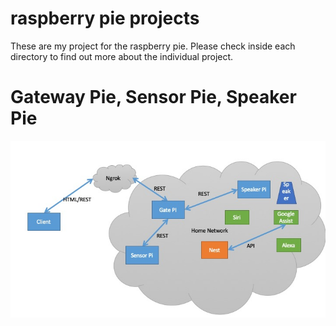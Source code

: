 # raspberry pie projects
These are my project for the raspberry pie. Please check inside each directory to find out more about the individual project.

# Gateway Pie, Sensor Pie, Speaker Pie
![homepies](images/homepies.jpg)
